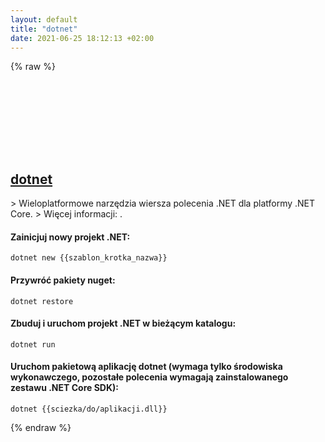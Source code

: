 ```yaml
---
layout: default
title: "dotnet"
date: 2021-06-25 18:12:13 +02:00
---
```

{% raw %}
<h2 id="dotnet">
  <a href="/pl/common/dotnet.html">dotnet</a> <a href="#dotnet"><svg class="icon">
    <use href="/assets/images/unicode_sprite.svg#link" />
  </svg></a>
</h2>
> Wieloplatformowe narzędzia wiersza polecenia .NET dla platformy .NET Core.
> Więcej informacji: <https://docs.microsoft.com/dotnet/core/tools>.

#### Zainicjuj nowy projekt .NET:
```shell
dotnet new {{szablon_krotka_nazwa}}
```
#### Przywróć pakiety nuget:
```shell
dotnet restore
```
#### Zbuduj i uruchom projekt .NET w bieżącym katalogu:
```shell
dotnet run
```
#### Uruchom pakietową aplikację dotnet (wymaga tylko środowiska wykonawczego, pozostałe polecenia wymagają zainstalowanego zestawu .NET Core SDK):
```shell
dotnet {{sciezka/do/aplikacji.dll}}
```
{% endraw %}